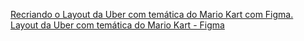 [Recriando o Layout da Uber com temática do Mario Kart com Figma.](https://web.dio.me/lab/recriando-o-layout-da-uber-com-tematica-do-mario-kart-com-figma/learning/a98ac236-9183-4896-a38e-1a6bf37609e5)<br>
[Layout da Uber com temática do Mario Kart - Figma](https://www.figma.com/file/boeqOfcsFQgQfQtEKLTEJ2/Uber---Mario-Kart---DIO)
